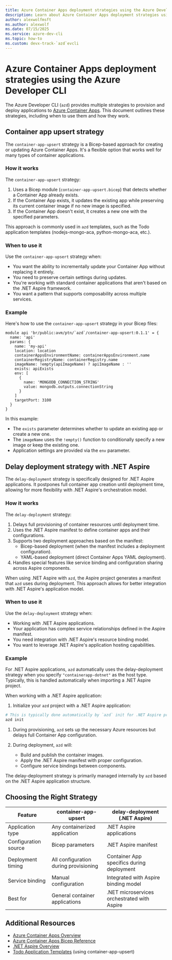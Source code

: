 ```yaml
---
title: Azure Container Apps deployment strategies using the Azure Developer CLI
description: Learn about Azure Container Apps deployment strategies using the Azure Developer CLI
author: alexwolfmsft
ms.author: alexwolf
ms.date: 07/15/2025
ms.service: azure-dev-cli
ms.topic: how-to
ms.custom: devx-track-`azd`evcli
---
```


# Azure Container Apps deployment strategies using the Azure Developer CLI

The Azure Developer CLI (`azd`) provides multiple strategies to provision and deploy applications to [Azure Container Apps](/azure/container-apps/overview). This document outlines these strategies, including when to use them and how they work.

## Container app upsert strategy

The `container-app-upsert` strategy is a Bicep-based approach for creating or updating Azure Container Apps. It's a flexible option that works well for many types of container applications.

### How it works

The `container-app-upsert` strategy:

1. Uses a Bicep module (`container-app-upsert.bicep`) that detects whether a Container App already exists.
2. If the Container App exists, it updates the existing app while preserving its current container image if no new image is specified.
3. If the Container App doesn't exist, it creates a new one with the specified parameters.

This approach is commonly used in `azd` templates, such as the Todo application templates (nodejs-mongo-aca, python-mongo-aca, etc.).

### When to use it

Use the `container-app-upsert` strategy when:

- You want the ability to incrementally update your Container App without replacing it entirely.
- You need to preserve certain settings during updates.
- You're working with standard container applications that aren't based on the .NET Aspire framework.
- You want a pattern that supports composability across multiple services.

### Example

Here's how to use the `container-app-upsert` strategy in your Bicep files:

```bicep
module api 'br/public:avm/ptn/`azd`/container-app-upsert:0.1.1' = {
  name: 'api'
  params: {
    name: 'my-api'
    location: location
    containerAppsEnvironmentName: containerAppsEnvironment.name
    containerRegistryName: containerRegistry.name
    imageName: !empty(apiImageName) ? apiImageName : ''
    exists: apiExists
    env: [
      {
        name: 'MONGODB_CONNECTION_STRING'
        value: mongodb.outputs.connectionString
      }
    ]
    targetPort: 3100
  }
}
```

In this example:

- The `exists` parameter determines whether to update an existing app or create a new one.
- The `imageName` uses the `!empty()` function to conditionally specify a new image or keep the existing one.
- Application settings are provided via the `env` parameter.

## Delay deployment strategy with .NET Aspire

The `delay-deployment` strategy is specifically designed for .NET Aspire applications. It postpones full container app creation until deployment time, allowing for more flexibility with .NET Aspire's orchestration model.

### How it works

The `delay-deployment` strategy:

1. Delays full provisioning of container resources until deployment time.
2. Uses the .NET Aspire manifest to define container apps and their configurations.
3. Supports two deployment approaches based on the manifest:
   - Bicep-based deployment (when the manifest includes a deployment configuration).
   - YAML-based deployment (direct Container Apps YAML deployment).
4. Handles special features like service binding and configuration sharing across Aspire components.

When using .NET Aspire with `azd`, the Aspire project generates a manifest that `azd` uses during deployment. This approach allows for better integration with .NET Aspire's application model.

### When to use it

Use the `delay-deployment` strategy when:

- Working with .NET Aspire applications.
- Your application has complex service relationships defined in the Aspire manifest.
- You need integration with .NET Aspire's resource binding model.
- You want to leverage .NET Aspire's application hosting capabilities.

### Example

For .NET Aspire applications, `azd` automatically uses the delay-deployment strategy when you specify `"containerapp-dotnet"` as the host type. Typically, this is handled automatically when importing a .NET Aspire project.

When working with a .NET Aspire application:

1. Initialize your `azd` project with a .NET Aspire application:

```bash
# This is typically done automatically by `azd` init for .NET Aspire projects
azd init
```

1. During provisioning, `azd` sets up the necessary Azure resources but delays full Container App configuration.

1. During deployment, `azd` will:

    - Build and publish the container images.
    - Apply the .NET Aspire manifest with proper configuration.
    - Configure service bindings between components.

The delay-deployment strategy is primarily managed internally by `azd` based on the .NET Aspire application structure.

## Choosing the Right Strategy

| Feature                | container-app-upsert         | delay-deployment (.NET Aspire) |
|------------------------|------------------------------|-------------------------------|
| Application type       | Any containerized application| .NET Aspire applications      |
| Configuration source   | Bicep parameters             | .NET Aspire manifest          |
| Deployment timing      | All configuration during provisioning | Container App specifics during deployment |
| Service binding        | Manual configuration         | Integrated with Aspire binding model |
| Best for               | General container applications | .NET microservices orchestrated with Aspire |

## Additional Resources

- [Azure Container Apps Overview](/azure/container-apps/overview)
- [Azure Container Apps Bicep Reference](/azure/templates/microsoft.app/containerapps)
- [.NET Aspire Overview](/dotnet/aspire/get-started/aspire-overview)
- [Todo Application Templates](https://github.com/Azure-Samples/todo-nodejs-mongo) (using container-app-upsert)
